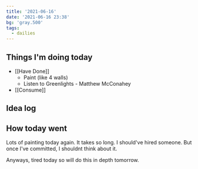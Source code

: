 ```yaml
---
title: '2021-06-16'
date: '2021-06-16 23:38'
bg: 'gray.500'
tags:
  - dailies
---
```


## Things I'm doing today

- [[Have Done]]
	- Paint (like 4 walls)
	- Listen to Greenlights - Matthew McConahey
- [[Consume]]

## Idea log


## How today went
Lots of painting today again. It takes so long. I should've hired someone. But once I've committed, I shouldnt think about it.

Anyways, tired today so will do this in depth tomorrow.